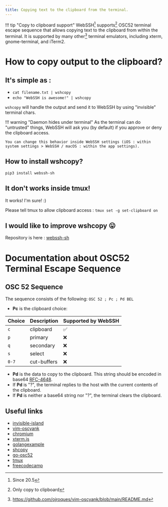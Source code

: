 ```yaml
---
title: Copying text to the clipboard from the terminal.
---
```


!!! tip "Copy to clipboard support"
    WebSSH[^1] supports[^2] OSC52 terminal escape sequence that allows copying text to the clipboard from within the terminal. It is supported by many other[^3] terminal emulators, including xterm, gnome-terminal, and iTerm2.

# How to copy output to the clipboard?
## It's simple as : 
* `cat filename.txt | wshcopy`
* `echo "WebSSH is awesome!" | wshcopy`

`wshcopy` will handle the output and send it to WebSSH by using "invisible" terminal chars.

!!! warning "Daemon hides under terminal"
    As the terminal can do "untrusted" things, WebSSH will ask you (by default) if you approve or deny the clipboard access.

    You can change this behavior inside WebSSH settings (iOS : within system settings > WebSSH / macOS : within the app settings).

## How to install wshcopy?
`pip3 install webssh-sh`

## It don't works inside tmux!
It works! I'm sure! :)

Please tell tmux to allow clipboard access : `tmux set -g set-clipboard on`

## I would like to improve wshcopy :stuck_out_tongue:
Repository is here : [webssh-sh](https://github.com/isontheline/webssh.sh)

# Documentation about OSC52 Terminal Escape Sequence
## OSC 52 Sequence
The sequence consists of the following:
`OSC 52 ; Pc ; Pd BEL`

* **Pc** is the clipboard choice:

| Choice | Description | Supported by WebSSH |
| --- | --- | --- |
| `c` | clipboard | :white_check_mark: |
| `p` | primary | :x: |
| `q` | secondary | :x: |
| `s` | select | :x: |
| `0-7` | cut-buffers | :x: |

* **Pd** is the data to copy to the clipboard. This string should be encoded in base64 [RFC-4648](https://www.rfc-editor.org/rfc/rfc4648.html).
* If **Pd** is "?", the terminal replies to the host with the current contents of the clipboard.
* If **Pd** is neither a base64 string nor "?", the terminal clears the clipboard.

## Useful links
* [invisible-island](https://invisible-island.net/xterm/ctlseqs/ctlseqs.html#h3-Operating-System-Commands)
* [vim-oscyank](https://github.com/ojroques/vim-oscyank/blob/main/README.md)
* [chromium](https://chromium.googlesource.com/apps/libapps/+/a5fb83c190aa9d74f4a9bca233dac6be2664e9e9/hterm/doc/ControlSequences.md#osc)
* [xterm.js](https://github.com/xtermjs/xterm.js/issues/3260)
* [golangexample](https://golangexample.com/copy-text-to-the-system-clipboard-from-anywhere-using-the-ansi-osc52-sequence/)
* [shcopy](https://github.com/aymanbagabas/shcopy/blob/master/main.go)
* [go-osc52](https://github.com/aymanbagabas/go-osc52/blob/master/osc52.go)
* [tmux](https://github.com/tmux/tmux/wiki/Clipboard)
* [freecodecamp](https://www.freecodecamp.org/news/tmux-in-practice-integration-with-system-clipboard-bcd72c62ff7b/)

[^1]: Since 20.5
[^2]: Only copy to clipboard
[^3]: https://github.com/ojroques/vim-oscyank/blob/main/README.md